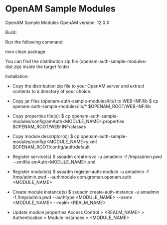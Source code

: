 OpenAM Sample Modules
====================================
OpenAM Sample Modules
OpenAM version: 12.0.X

Build:

Run the following command:

mvn clean package

You can find the distribution zip file (openam-auth-sample-modules-dist.zip) inside the target folder

Installation:

* Copy the distribution zip file to your OpenAM server and extract contents to a directory of your choice.

* Copy jar files (openam-auth-sample-modules/lib/) to WEB-INF/lib
    $ cp openam-auth-sample-modules/lib/* $OPENAM_ROOT/WEB-INF/lib
    
* Copy properties file(s):
    $ cp openam-auth-sample-modules/config/amAuth<MODULE_NAME>.properties $OPENAM_ROOT/WEB-INF/classes

* Copy module descriptor(s):
    $ cp openam-auth-sample-modules/config/<MODULE_NAME>y.xml $OPENAM_ROOT/config/auth/default
    
* Register service(s)
    $ ssoadm create-svc -u amadmin -f /tmp/admin.pwd --xmlfile amAuth<MODULE_NAME>.xml

* Register module(s)
    $ ssoadm register-auth-module -u amadmin -f /tmp/admin.pwd --authmodule com.groman.openam.auth.<MODULE_NAME>
    
* Create module instance(s)
    $ ssoadm create-auth-instance -u amadmin -f /tmp/admin.pwd --authtype <MODULE_NAME> --name <MODULE_NAME> --realm <REALM_NAME>
    
* Update module properties Access Control > <REALM_NAME> > Authentication > Module Instances > <MODULE_NAME>
